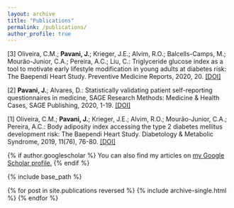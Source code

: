 ```yaml
---
layout: archive
title: "Publications"
permalink: /publications/
author_profile: true
---
```


[3] Oliveira, C.M.; **Pavani, J.**; Krieger, J.E.; Alvim, R.O.; Balcells-Camps, M.; Mourão-Junior, C.A.; Pereira, A.C.; Liu, C.: Triglyceride glucose index as a tool to motivate early lifestyle modification in young adults at diabetes risk: The Baependi Heart Study. Preventive Medicine Reports, 2020, 20. [[DOI]](https://doi.org/10.1016/j.pmedr.2020.101172)

[2] **Pavani, J.**; Alvares, D.: Statistically validating patient self-reporting questionnaires in medicine, SAGE Research Methods: Medicine \& Health Cases, SAGE Publishing, 2020, 1-19. [[DOI]](https://dx.doi.org/10.4135/9781529726763)

[1] Oliveira, C.M.; **Pavani, J.**; Krieger, J.E.; Alvim, R.O.; Mourão-Junior, C.A.; Pereira, A.C.: Body adiposity index accessing the type 2 diabetes mellitus development risk: The Baependi Heart Study. Diabetology & Metabolic Syndrome, 2019, 11(76), 76-80. [[DOI]](https://doi.org/10.1186/s13098-019-0467-1)

{% if author.googlescholar %}
  You can also find my articles on <u><a href="{{author.googlescholar}}">my Google Scholar profile</a>.</u>
{% endif %}

{% include base_path %}

{% for post in site.publications reversed %}
  {% include archive-single.html %}
{% endfor %}
